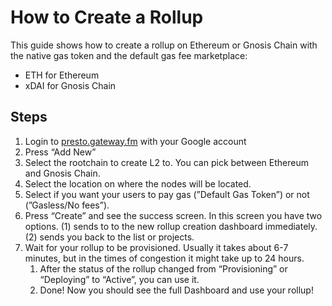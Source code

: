 # How to Create a Rollup

This guide shows how to create a rollup on Ethereum or Gnosis Chain with the native gas token and the default gas fee marketplace:

* ETH for Ethereum
* xDAI for Gnosis Chain

## Steps

1. Login to [presto.gateway.fm](http://presto.gateway.fm) with your Google account
2. Press “Add New”
3. Select the rootchain to create L2 to. You can pick between Ethereum and Gnosis Chain.
4. Select the location on where the nodes will be located.
5. Select if you want your users to pay gas (”Default Gas Token”) or not (”Gasless/No fees”).
6. Press “Create” and see the success screen. In this screen you have two options. (1) sends to to the new rollup creation dashboard immediately. (2) sends you back to the list or projects.
7. Wait for your rollup to be provisioned. Usually it takes about 6-7 minutes, but in the times of congestion it might take up to 24 hours.
   1. After the status of the rollup changed from “Provisioning” or “Deploying” to “Active”, you can use it.
   2. Done! Now you should see the full Dashboard and use your rollup!
